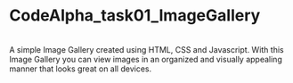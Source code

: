 # CodeAlpha_task01_ImageGallery
<br>
A simple Image Gallery created using HTML, CSS and Javascript. With this Image Gallery you can view images in an organized and visually appealing manner that looks great on all devices.
